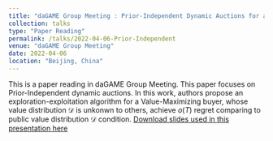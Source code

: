 ```yaml
---
title: "daGAME Group Meeting : Prior-Independent Dynamic Auctions for a Value-Maximizing buyer"
collection: talks
type: "Paper Reading"
permalink: /talks/2022-04-06-Prior-Independent
venue: "daGAME Group Meeting"
date: 2022-04-06
location: "Beijing, China"
---
```


This is a paper reading in daGAME Group Meeting. This paper focuses on Prior-Independent dynamic auctions. In this work, authors propose an exploration-exploitation algorithm for a Value-Maximizing buyer, whose value distribution $\mathcal{D}$ is unkonwn to others, achieve $o(T)$ regret comparing to public value distribution $\mathcal{D}$ condition. [Download slides used in this presentation here](https://ShiZhuming.github.io/files/pre220406.pdf)
